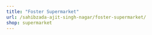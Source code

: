 ```yaml
---
title: "Foster Supermarket"
url: /sahibzada-ajit-singh-nagar/foster-supermarket/
shop: supermarket
---
```


